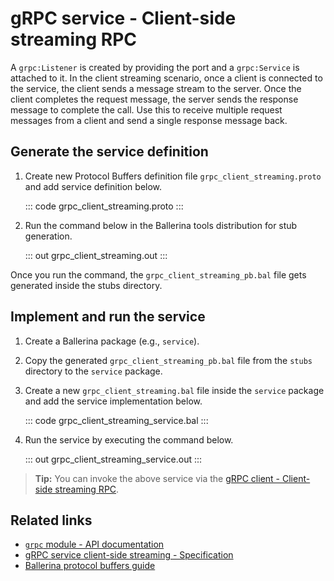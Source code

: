 # gRPC service - Client-side streaming RPC

A `grpc:Listener` is created by providing the port and a `grpc:Service` is attached to it. In the client streaming scenario, once a client is connected to the service, the client sends a message stream to the server. Once the client completes the request message, the server sends the response message to complete the call. Use this to receive multiple request messages from a client and send a single response message back.

## Generate the service definition

1. Create new Protocol Buffers definition file `grpc_client_streaming.proto` and add service definition below.

   ::: code grpc_client_streaming.proto :::

2. Run the command below in the Ballerina tools distribution for stub generation.

   ::: out grpc_client_streaming.out :::

Once you run the command, the `grpc_client_streaming_pb.bal` file gets generated inside the stubs directory.

## Implement and run the service

1. Create a Ballerina package (e.g., `service`).
   
2. Copy the generated `grpc_client_streaming_pb.bal` file from the `stubs` directory to the  `service` package.

3. Create a new `grpc_client_streaming.bal` file inside the `service` package and add the service implementation below.

   ::: code grpc_client_streaming_service.bal :::
   
4. Run the service by executing the command below.

   ::: out grpc_client_streaming_service.out :::

>**Tip:** You can invoke the above service via the [gRPC client - Client-side streaming RPC](/learn/by-example/grpc-client-client-streaming/).

## Related links
- [`grpc` module - API documentation](https://lib.ballerina.io/ballerina/grpc/latest)
- [gRPC service client-side streaming - Specification](/spec/grpc/#43-client-streaming-rpc)
- [Ballerina protocol buffers guide](/learn/cli-documentation/grpc/)
